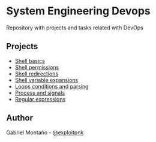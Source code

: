 # System Engineering Devops
Repository with projects and tasks related with DevOps
## Projects

* [Shell basics]()
* [Shell permissions]()
* [Shell redirections]()
* [Shell variable expansions]()
* [Loops conditions and parsing]()
* [Process and signals]()
* [Regular expressions]()

## Author

Gabriel Montaño - [@exploitpnk](https://twitter.com/exploitpnk)
